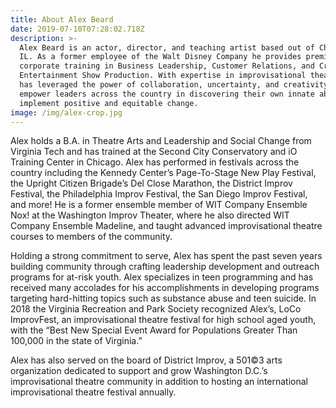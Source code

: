 ```yaml
---
title: About Alex Beard
date: 2019-07-10T07:28:02.718Z
description: >-
  Alex Beard is an actor, director, and teaching artist based out of Chicago,
  IL. As a former employee of the Walt Disney Company he provides premier
  corporate training in Business Leadership, Customer Relations, and Creative
  Entertainment Show Production. With expertise in improvisational theatre, Alex
  has leveraged the power of collaboration, uncertainty, and creativity to
  empower leaders across the country in discovering their own innate ability to
  implement positive and equitable change.
image: /img/alex-crop.jpg
---
```

Alex holds a B.A. in Theatre Arts and Leadership and Social Change from Virginia Tech and has trained at the Second City Conservatory and iO Training Center in Chicago. Alex has performed in festivals across the country including the Kennedy Center’s Page-To-Stage New Play Festival, the Upright Citizen Brigade’s Del Close Marathon, the District Improv Festival, the Philadelphia Improv Festival, the San Diego Improv Festival, and more! He is a former ensemble member of WIT Company Ensemble Nox! at the Washington Improv Theater, where he also directed WIT Company Ensemble Madeline, and taught advanced improvisational theatre courses to members of the community.

Holding a strong commitment to serve, Alex has spent the past seven years building community through crafting leadership development and outreach programs for at-risk youth. Alex specializes in teen programming and has received many accolades for his accomplishments in developing programs targeting hard-hitting topics such as substance abuse and teen suicide. In 2018 the Virginia Recreation and Park Society recognized Alex’s, LoCo ImprovFest, an improvisational theatre festival for high school aged youth, with the “Best New Special Event Award for Populations Greater Than 100,000 in the state of Virginia.”

Alex has also served on the board of District Improv, a 501©3 arts organization dedicated to support and grow Washington D.C.’s improvisational theatre community in addition to hosting an international improvisational theatre festival annually.
